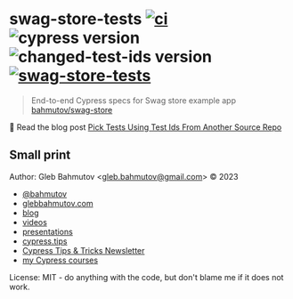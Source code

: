# swag-store-tests [![ci](https://github.com/bahmutov/swag-store-tests/actions/workflows/ci.yml/badge.svg?branch=main)](https://github.com/bahmutov/swag-store-tests/actions/workflows/ci.yml) ![cypress version](https://img.shields.io/badge/cypress-13.3.0-brightgreen) ![changed-test-ids version](https://img.shields.io/badge/changed--test--ids-1.8.0-brightgreen) [![swag-store-tests](https://img.shields.io/endpoint?url=https://cloud.cypress.io/badge/simple/jq4fyx&style=flat&logo=cypress)](https://cloud.cypress.io/projects/jq4fyx/runs)

> End-to-end Cypress specs for Swag store example app [bahmutov/swag-store](https://github.com/bahmutov/swag-store)

📝 Read the blog post [Pick Tests Using Test Ids From Another Source Repo](https://glebbahmutov.com/blog/pick-tests-in-another-repo/)

## Small print

Author: Gleb Bahmutov &lt;gleb.bahmutov@gmail.com&gt; &copy; 2023

- [@bahmutov](https://twitter.com/bahmutov)
- [glebbahmutov.com](https://glebbahmutov.com)
- [blog](https://glebbahmutov.com/blog)
- [videos](https://www.youtube.com/glebbahmutov)
- [presentations](https://slides.com/bahmutov)
- [cypress.tips](https://cypress.tips)
- [Cypress Tips & Tricks Newsletter](https://cypresstips.substack.com/)
- [my Cypress courses](https://cypress.tips/courses)

License: MIT - do anything with the code, but don't blame me if it does not work.
